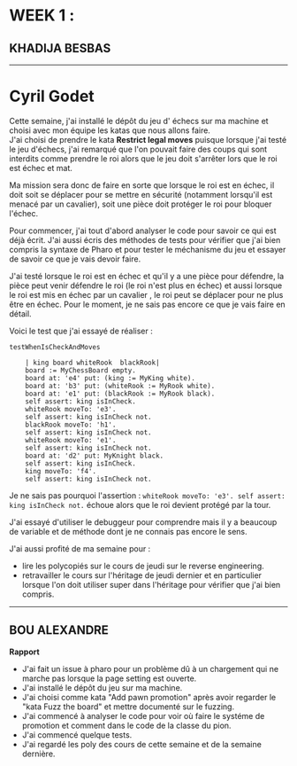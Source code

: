 # WEEK 1 :

## KHADIJA BESBAS 

****

# Cyril Godet

Cette semaine, j'ai installé le dépôt du jeu d' échecs sur ma machine et choisi avec mon équipe les katas que nous allons faire.  
J'ai choisi de prendre le kata **Restrict legal moves** puisque lorsque j'ai testé le jeu d'échecs, j'ai remarqué que l'on pouvait faire des coups qui sont interdits comme prendre le roi alors que le jeu doit s'arrêter lors que le roi est échec et mat.   

Ma mission sera donc de faire en sorte que lorsque le roi est en échec, il doit soit se déplacer pour se mettre en sécurité (notamment lorsqu'il est menacé par un cavalier), soit une pièce doit protéger le roi pour bloquer l'échec.  

Pour commencer, j'ai tout d'abord analyser le code pour savoir ce qui est déjà écrit. J'ai aussi écris des méthodes de tests pour vérifier que j'ai bien compris la syntaxe de Pharo et pour tester le méchanisme du jeu et essayer de savoir ce que je vais devoir faire.  

J'ai testé lorsque le roi est en échec et qu'il y a une pièce pour défendre, la pièce peut venir défendre le roi (le roi n'est  plus en échec) et aussi lorsque le roi est mis en échec par un cavalier , le roi peut se déplacer pour ne plus être en échec.
Pour le moment, je ne sais pas encore ce que je vais faire en détail.

Voici le test que j'ai essayé de réaliser :

```
testWhenIsCheckAndMoves

	| king board whiteRook  blackRook|
	board := MyChessBoard empty.
	board at: 'e4' put: (king := MyKing white).
	board at: 'b3' put: (whiteRook := MyRook white).
	board at: 'e1' put: (blackRook := MyRook black).
	self assert: king isInCheck.
	whiteRook moveTo: 'e3'.
	self assert: king isInCheck not.
	blackRook moveTo: 'h1'.
	self assert: king isInCheck not.
	whiteRook moveTo: 'e1'.
    self assert: king isInCheck not.
	board at: 'd2' put: MyKnight black.
	self assert: king isInCheck.
	king moveTo: 'f4'.
	self assert: king isInCheck not.
  ```

  Je ne sais pas pourquoi l'assertion : ```whiteRook moveTo: 'e3'. self assert: king isInCheck not.``` échoue alors que le roi devient protégé par la tour.  

  J'ai essayé d'utiliser le debuggeur pour comprendre mais il y a beaucoup de variable et de méthode dont je ne connais pas encore le sens.


J'ai aussi profité de ma semaine pour :

* lire les polycopiés sur le cours de jeudi sur le reverse engineering.
* retravailler le cours sur l'héritage de jeudi dernier et en particulier lorsque l'on doit utiliser super dans l'héritage pour vérifier que j'ai bien compris.
****

## BOU ALEXANDRE

**Rapport**

- J'ai fait un issue à pharo pour un problème dû à un chargement qui ne marche pas lorsque la page setting est ouverte.
- J'ai installé le dépôt du jeu sur ma machine.
- J'ai choisi comme kata "Add pawn promotion" après avoir regarder le "kata Fuzz the board" et mettre documenté sur le fuzzing.
- J'ai commencé à analyser le code pour voir où faire le systéme de promotion et comment dans le code de la classe du pion.
- J'ai commencé quelque tests.
- J'ai regardé les poly des cours de cette semaine et de la semaine dernière.
